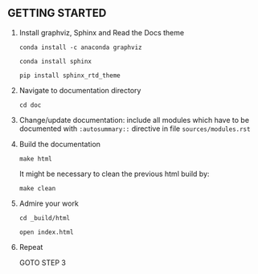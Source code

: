 GETTING STARTED
---------------

1.  Install graphviz, Sphinx and Read the Docs theme
    
    ```
    conda install -c anaconda graphviz
    
    conda install sphinx
    
    pip install sphinx_rtd_theme
    ```
    
2.  Navigate to documentation directory
    
    ```cd doc```
     
3.  Change/update documentation: include all modules which have to be 
documented with ```:autosummary::``` directive in file ```sources/modules.rst```
    
4.  Build the documentation
    
    ```make html```
    
    It might be necessary to clean the previous html build by:
    
    ```make clean```
    
5.  Admire your work

    ```
    cd _build/html
    
    open index.html
    ```
    
6.  Repeat
    
    GOTO STEP 3
